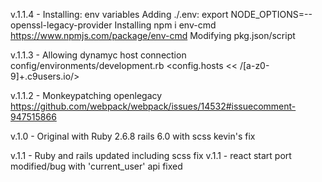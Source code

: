              
v.1.1.4 - Installing: env variables
            Adding ./.env: export NODE_OPTIONS=--openssl-legacy-provider
            Installing npm i env-cmd https://www.npmjs.com/package/env-cmd
            Modifying pkg.json/script 
        

v.1.1.3 - Allowing dynamyc host connection config/environments/development.rb <config.hosts << /[a-z0-9]+\.c9users\.io/> 

v.1.1.2 - Monkeypatching openlegacy https://github.com/webpack/webpack/issues/14532#issuecomment-947515866 

v.1.0   - Original with Ruby 2.6.8 rails 6.0 with scss kevin's fix 

v.1.1   - Ruby and rails updated including scss fix
v.1.1   - react start port modified/bug with 'current_user' api fixed

